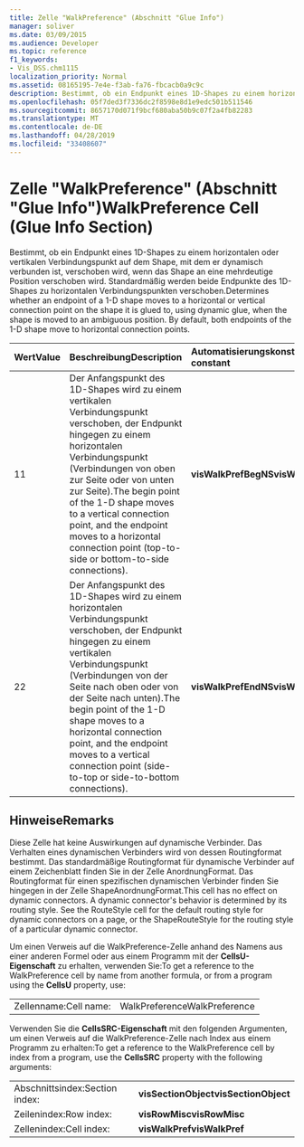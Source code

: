 ```yaml
---
title: Zelle "WalkPreference" (Abschnitt "Glue Info")
manager: soliver
ms.date: 03/09/2015
ms.audience: Developer
ms.topic: reference
f1_keywords:
- Vis_DSS.chm1115
localization_priority: Normal
ms.assetid: 08165195-7e4e-f3ab-fa76-fbcacb0a9c9c
description: Bestimmt, ob ein Endpunkt eines 1D-Shapes zu einem horizontalen oder vertikalen Verbindungspunkt auf dem Shape, mit dem er dynamisch verbunden ist, verschoben wird, wenn das Shape an eine mehrdeutige Position verschoben wird. Standardmäßig werden beide Endpunkte des 1D-Shapes zu horizontalen Verbindungspunkten verschoben.
ms.openlocfilehash: 05f7ded3f7336dc2f8598e8d1e9edc501b511546
ms.sourcegitcommit: 8657170d071f9bcf680aba50b9c07f2a4fb82283
ms.translationtype: MT
ms.contentlocale: de-DE
ms.lasthandoff: 04/28/2019
ms.locfileid: "33408607"
---
```

# <a name="walkpreference-cell-glue-info-section"></a><span data-ttu-id="2d181-104">Zelle "WalkPreference" (Abschnitt "Glue Info")</span><span class="sxs-lookup"><span data-stu-id="2d181-104">WalkPreference Cell (Glue Info Section)</span></span>

<span data-ttu-id="2d181-p102">Bestimmt, ob ein Endpunkt eines 1D-Shapes zu einem horizontalen oder vertikalen Verbindungspunkt auf dem Shape, mit dem er dynamisch verbunden ist, verschoben wird, wenn das Shape an eine mehrdeutige Position verschoben wird. Standardmäßig werden beide Endpunkte des 1D-Shapes zu horizontalen Verbindungspunkten verschoben.</span><span class="sxs-lookup"><span data-stu-id="2d181-p102">Determines whether an endpoint of a 1-D shape moves to a horizontal or vertical connection point on the shape it is glued to, using dynamic glue, when the shape is moved to an ambiguous position. By default, both endpoints of the 1-D shape move to horizontal connection points.</span></span>
  
|<span data-ttu-id="2d181-107">**Wert**</span><span class="sxs-lookup"><span data-stu-id="2d181-107">**Value**</span></span>|<span data-ttu-id="2d181-108">**Beschreibung**</span><span class="sxs-lookup"><span data-stu-id="2d181-108">**Description**</span></span>|<span data-ttu-id="2d181-109">**Automatisierungskonstante**</span><span class="sxs-lookup"><span data-stu-id="2d181-109">**Automation constant**</span></span>|
|:-----|:-----|:-----|
| <span data-ttu-id="2d181-110">1</span><span class="sxs-lookup"><span data-stu-id="2d181-110">1</span></span>  <br/> | <span data-ttu-id="2d181-111">Der Anfangspunkt des 1D-Shapes wird zu einem vertikalen Verbindungspunkt verschoben, der Endpunkt hingegen zu einem horizontalen Verbindungspunkt (Verbindungen von oben zur Seite oder von unten zur Seite).</span><span class="sxs-lookup"><span data-stu-id="2d181-111">The begin point of the 1-D shape moves to a vertical connection point, and the endpoint moves to a horizontal connection point (top-to-side or bottom-to-side connections).</span></span>  <br/> |<span data-ttu-id="2d181-112">**visWalkPrefBegNS**</span><span class="sxs-lookup"><span data-stu-id="2d181-112">**visWalkPrefBegNS**</span></span> <br/> |
| <span data-ttu-id="2d181-113">2</span><span class="sxs-lookup"><span data-stu-id="2d181-113">2</span></span>  <br/> | <span data-ttu-id="2d181-114">Der Anfangspunkt des 1D-Shapes wird zu einem horizontalen Verbindungspunkt verschoben, der Endpunkt hingegen zu einem vertikalen Verbindungspunkt (Verbindungen von der Seite nach oben oder von der Seite nach unten).</span><span class="sxs-lookup"><span data-stu-id="2d181-114">The begin point of the 1-D shape moves to a horizontal connection point, and the endpoint moves to a vertical connection point (side-to-top or side-to-bottom connections).</span></span>  <br/> |<span data-ttu-id="2d181-115">**visWalkPrefEndNS**</span><span class="sxs-lookup"><span data-stu-id="2d181-115">**visWalkPrefEndNS**</span></span> <br/> |
   
## <a name="remarks"></a><span data-ttu-id="2d181-116">Hinweise</span><span class="sxs-lookup"><span data-stu-id="2d181-116">Remarks</span></span>

<span data-ttu-id="2d181-p103">Diese Zelle hat keine Auswirkungen auf dynamische Verbinder. Das Verhalten eines dynamischen Verbinders wird von dessen Routingformat bestimmt. Das standardmäßige Routingformat für dynamische Verbinder auf einem Zeichenblatt finden Sie in der Zelle AnordnungFormat. Das Routingformat für einen spezifischen dynamischen Verbinder finden Sie hingegen in der Zelle ShapeAnordnungFormat.</span><span class="sxs-lookup"><span data-stu-id="2d181-p103">This cell has no effect on dynamic connectors. A dynamic connector's behavior is determined by its routing style. See the RouteStyle cell for the default routing style for dynamic connectors on a page, or the ShapeRouteStyle for the routing style of a particular dynamic connector.</span></span>
  
<span data-ttu-id="2d181-120">Um einen Verweis auf die WalkPreference-Zelle anhand des Namens aus einer anderen Formel oder aus einem Programm mit der **CellsU-Eigenschaft** zu erhalten, verwenden Sie:</span><span class="sxs-lookup"><span data-stu-id="2d181-120">To get a reference to the WalkPreference cell by name from another formula, or from a program using the **CellsU** property, use:</span></span> 
  
|||
|:-----|:-----|
| <span data-ttu-id="2d181-121">Zellenname:</span><span class="sxs-lookup"><span data-stu-id="2d181-121">Cell name:</span></span>  <br/> | <span data-ttu-id="2d181-122">WalkPreference</span><span class="sxs-lookup"><span data-stu-id="2d181-122">WalkPreference</span></span>  <br/> |
   
<span data-ttu-id="2d181-123">Verwenden Sie die **CellsSRC-Eigenschaft** mit den folgenden Argumenten, um einen Verweis auf die WalkPreference-Zelle nach Index aus einem Programm zu erhalten:</span><span class="sxs-lookup"><span data-stu-id="2d181-123">To get a reference to the WalkPreference cell by index from a program, use the **CellsSRC** property with the following arguments:</span></span> 
  
|||
|:-----|:-----|
| <span data-ttu-id="2d181-124">Abschnittsindex:</span><span class="sxs-lookup"><span data-stu-id="2d181-124">Section index:</span></span>  <br/> |<span data-ttu-id="2d181-125">**visSectionObject**</span><span class="sxs-lookup"><span data-stu-id="2d181-125">**visSectionObject**</span></span> <br/> |
| <span data-ttu-id="2d181-126">Zeilenindex:</span><span class="sxs-lookup"><span data-stu-id="2d181-126">Row index:</span></span>  <br/> |<span data-ttu-id="2d181-127">**visRowMisc**</span><span class="sxs-lookup"><span data-stu-id="2d181-127">**visRowMisc**</span></span> <br/> |
| <span data-ttu-id="2d181-128">Zellenindex:</span><span class="sxs-lookup"><span data-stu-id="2d181-128">Cell index:</span></span>  <br/> |<span data-ttu-id="2d181-129">**visWalkPref**</span><span class="sxs-lookup"><span data-stu-id="2d181-129">**visWalkPref**</span></span> <br/> |
   

